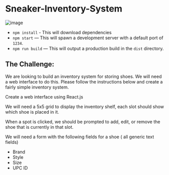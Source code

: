 # Sneaker-Inventory-System

![image](https://user-images.githubusercontent.com/46798151/63205756-0c35bb80-c077-11e9-834f-b5570018faaa.png)

- `npm install` - This will download dependencies
- `npm start` — This will spawn a development server with a default port of `1234`.
- `npm run build` — This will output a production build in the `dist` directory.

## The Challenge:

We are looking to build an inventory system for storing shoes. We will need a web interface to do this. Please follow the instructions below and create a fairly simple inventory system.

Create a web interface using React.js

We will need a 5x5 grid to display the inventory shelf, each slot should show which shoe is placed in it.

When a spot is clicked, we should be prompted to add, edit, or remove the shoe that is currently in that slot.

We will need a form with the following fields for a shoe ( all generic text fields) 
- Brand
- Style
- Size
- UPC ID

